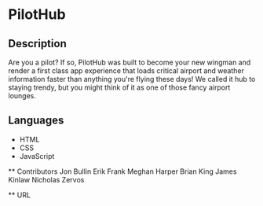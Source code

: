 # PilotHub

## Description
Are you a pilot?  If so, PilotHub was built to become your new wingman and render a first class app experience that loads critical airport and weather information faster than anything you're flying these days!  We called it hub to staying trendy, but you might think of it as one of those fancy airport lounges. 

## Languages
* HTML
* CSS
* JavaScript

** Contributors
Jon Bullin
Erik Frank
Meghan Harper
Brian King
James Kinlaw
Nicholas Zervos

** URL
